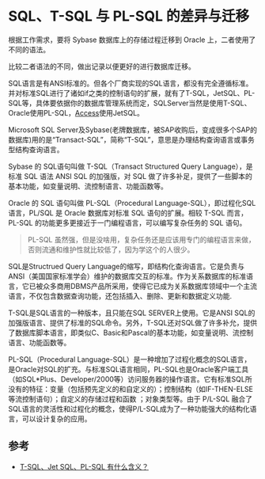 # SQL、T-SQL 与 PL-SQL 的差异与迁移

根据工作需求，要将 Sybase 数据库上的存储过程迁移到 Oracle 上，二者使用了不同的语法。

比较二者语法的不同，做出记录以便更好的进行数据库迁移。





SQL语言是有ANSI标准的。但各个厂商实现的SQL语言，都没有完全遵循标准。并对标准SQL进行了诸如if之类的控制语句的扩展，就有了T-SQL，JetSQL、PL-SQL等，具体要依据你的数据库管理系统而定，SQLServer当然是使用T-SQL、Oracle使用PL-SQL，[Access](http://www.kokojia.com/list/245.html)使用JetSQL。

Microsoft SQL Server及Sybase(老牌数据库，被SAP收购后，变成很多个SAP的数据库)用的是“Transact-SQL”，简称“T-SQL”，意思是办理结构查询语言或事务型结构查询语言。



Sybase 的 SQL语句叫做 T-SQL（Transact Structured Query Language），是标准 SQL 语法 ANSI  SQL 的加强版，对 SQL 做了许多补足，提供了一些脚本的基本功能，如变量说明、流控制语言、功能函数等。



Oracle 的 SQL 语句叫做 PL-SQL（Procedural  Language-SQL），即过程化SQL语言，PL/SQL 是 Oracle 数据库对标准 SQL 语句的扩展。相较 T-SQL 而言，PL-SQL 的功能更多更接近于一门编程语言，可以编写复杂任务的 SQL 语句。

> PL-SQL 虽然强，但是没啥用，复杂任务还是应该用专门的编程语言来做，否则流通和维护性就比较低了，因为学这个的人很少。



SQL是Structrued Query  Language的缩写，即结构化查询语言。它是负责与ANSI（美国国家标准学会）维护的数据库交互的标准。作为关系数据库的标准语言，它已被众多商用DBMS产品所采用，使得它已成为关系数据库领域中一个主流语言，不仅包含数据查询功能，还包括插入、删除、更新和数据定义功能.

T-SQL是SQL语言的一种版本，且只能在SQL SERVER上使用。它是ANSI  SQL的加强版语言、提供了标准的SQL命令。另外，T-SQL还对SQL做了许多补允，提供了数据库脚本语言，即类似C、Basic和Pascal的基本功能，如变量说明、流控制语言、功能函数等。

PL-SQL（Procedural  Language-SQL）是一种增加了过程化概念的SQL语言，是Oracle对SQL的扩充。与标准SQL语言相同，PL-SQL也是Oracle客户端工具（如SQL*Plus、Developer/2000等）访问服务器的操作语言。它有标准SQL所没有的特征：变量（包括预先定义的和自定义的）；控制结构（如IF-THEN-ELSE等流控制语句）；自定义的存储过程和函数  ；对象类型等。由于 P/L-SQL  融合了SQL语言的灵活性和过程化的概念，使得P/L-SQL成为了一种功能强大的结构化语言，可以设计复杂的应用。





## 参考

* [T-SQL、Jet SQL、PL-SQL 有什么含义？](http://www.kokojia.com/article/26121.html)